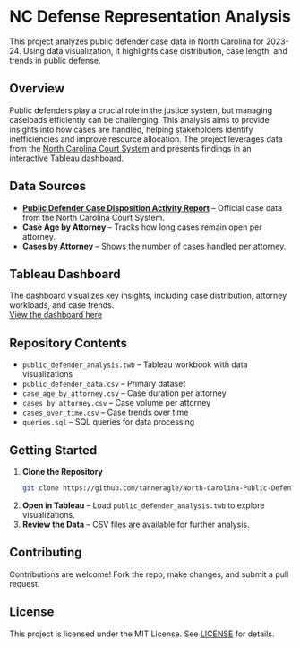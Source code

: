 # NC Defense Representation Analysis 

This project analyzes public defender case data in North Carolina for 2023-24. Using data visualization, it highlights case distribution, case length, and trends in public defense.  

## Overview  

Public defenders play a crucial role in the justice system, but managing caseloads efficiently can be challenging. This analysis aims to provide insights into how cases are handled, helping stakeholders identify inefficiencies and improve resource allocation. The project leverages data from the [North Carolina Court System](https://www.nccourts.gov/documents/publications/public-defender-case-disposition-activity-report) and presents findings in an interactive Tableau dashboard.  

## Data Sources  

- **[Public Defender Case Disposition Activity Report](https://www.nccourts.gov/documents/publications/public-defender-case-disposition-activity-report)** – Official case data from the North Carolina Court System.  
- **Case Age by Attorney** – Tracks how long cases remain open per attorney.  
- **Cases by Attorney** – Shows the number of cases handled per attorney.  
 

## Tableau Dashboard  

The dashboard visualizes key insights, including case distribution, attorney workloads, and case trends.  
[View the dashboard here](https://public.tableau.com/views/NorthCarolinaDefenseRepresentationAnalysis/Dashboard1?:language=en-US&:sid=&:redirect=auth&:display_count=n&:origin=viz_share_link)  

## Repository Contents  

- `public_defender_analysis.twb` – Tableau workbook with data visualizations  
- `public_defender_data.csv` – Primary dataset  
- `case_age_by_attorney.csv` – Case duration per attorney  
- `cases_by_attorney.csv` – Case volume per attorney  
- `cases_over_time.csv` – Case trends over time  
- `queries.sql` – SQL queries for data processing  

## Getting Started  

1. **Clone the Repository**  
   ```bash
   git clone https://github.com/tanneragle/North-Carolina-Public-Defender-Analysis.git
   ```
2. **Open in Tableau** – Load `public_defender_analysis.twb` to explore visualizations.  
3. **Review the Data** – CSV files are available for further analysis.  

## Contributing  

Contributions are welcome! Fork the repo, make changes, and submit a pull request.  

## License  

This project is licensed under the MIT License. See [LICENSE](LICENSE) for details.  